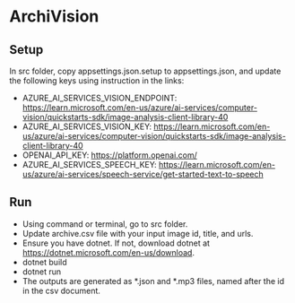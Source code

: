 # ArchiVision

## Setup
In src folder, copy appsettings.json.setup to appsettings.json, and update the following keys using instruction in the links:
- AZURE_AI_SERVICES_VISION_ENDPOINT: https://learn.microsoft.com/en-us/azure/ai-services/computer-vision/quickstarts-sdk/image-analysis-client-library-40
- AZURE_AI_SERVICES_VISION_KEY: https://learn.microsoft.com/en-us/azure/ai-services/computer-vision/quickstarts-sdk/image-analysis-client-library-40
- OPENAI_API_KEY: https://platform.openai.com/
- AZURE_AI_SERVICES_SPEECH_KEY: https://learn.microsoft.com/en-us/azure/ai-services/speech-service/get-started-text-to-speech

## Run
- Using command or terminal, go to src folder.
- Update archive.csv file with your input image id, title, and urls.
- Ensure you have dotnet. If not, download dotnet at https://dotnet.microsoft.com/en-us/download.
- dotnet build
- dotnet run
- The outputs are generated as *.json and *.mp3 files, named after the id in the csv document.